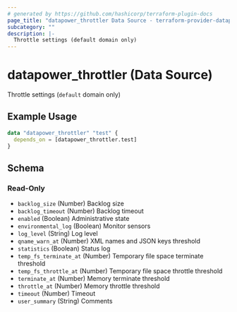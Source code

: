 ```yaml
---
# generated by https://github.com/hashicorp/terraform-plugin-docs
page_title: "datapower_throttler Data Source - terraform-provider-datapower"
subcategory: ""
description: |-
  Throttle settings (default domain only)
---
```


# datapower_throttler (Data Source)

Throttle settings (`default` domain only)

## Example Usage

```terraform
data "datapower_throttler" "test" {
  depends_on = [datapower_throttler.test]
}
```

<!-- schema generated by tfplugindocs -->
## Schema

### Read-Only

- `backlog_size` (Number) Backlog size
- `backlog_timeout` (Number) Backlog timeout
- `enabled` (Boolean) Administrative state
- `environmental_log` (Boolean) Monitor sensors
- `log_level` (String) Log level
- `qname_warn_at` (Number) XML names and JSON keys threshold
- `statistics` (Boolean) Status log
- `temp_fs_terminate_at` (Number) Temporary file space terminate threshold
- `temp_fs_throttle_at` (Number) Temporary file space throttle threshold
- `terminate_at` (Number) Memory terminate threshold
- `throttle_at` (Number) Memory throttle threshold
- `timeout` (Number) Timeout
- `user_summary` (String) Comments
